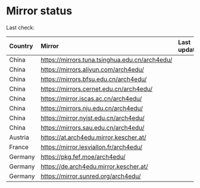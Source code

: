 <script src="./time.js"></script>
# Mirror status
Last check: <script type="text/javascript">localize(1705983761.528506);</script>

|Country|Mirror|Last update|
|:------|:-----|:----------|
|China|https://mirrors.tuna.tsinghua.edu.cn/arch4edu/|<script type="text/javascript">localize(1705948332);</script>|
|China|https://mirrors.aliyun.com/arch4edu/|<script type="text/javascript">localize(1705948332);</script>|
|China|https://mirrors.bfsu.edu.cn/arch4edu/|<script type="text/javascript">localize(1705948332);</script>|
|China|https://mirrors.cernet.edu.cn/arch4edu/|<script type="text/javascript">localize(1705948332);</script>|
|China|https://mirror.iscas.ac.cn/arch4edu/|<script type="text/javascript">localize(1705948332);</script>|
|China|https://mirrors.nju.edu.cn/arch4edu/|<script type="text/javascript">localize(1705948332);</script>|
|China|https://mirror.nyist.edu.cn/arch4edu/|<script type="text/javascript">localize(1705948332);</script>|
|China|https://mirrors.sau.edu.cn/arch4edu/|<script type="text/javascript">localize(1705948332);</script>|
|Austria|https://at.arch4edu.mirror.kescher.at/|<script type="text/javascript">localize(1705948332);</script>|
|France|https://mirror.lesviallon.fr/arch4edu/|<script type="text/javascript">localize(1705948332);</script>|
|Germany|https://pkg.fef.moe/arch4edu/|<script type="text/javascript">localize(1705948332);</script>|
|Germany|https://de.arch4edu.mirror.kescher.at/|<script type="text/javascript">localize(1705948332);</script>|
|Germany|https://mirror.sunred.org/arch4edu/|<script type="text/javascript">localize(1705948332);</script>|

<script src="./tablefilter/tablefilter.js"></script>
<script src="./table.js"></script>